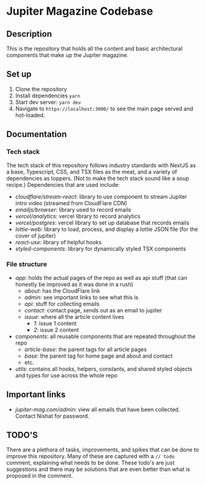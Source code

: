 # Jupiter Magazine Codebase

## Description

This is the repository that holds all the content and basic architectural components that make up the Jupiter magazine. 

## Set up

1. Clone the repository
2. Install dependencies `yarn`
3. Start dev server: `yarn dev`
4. Navigate to `https://localhost:3000/` to see the main page served and hot-loaded.

## Documentation

### Tech stack

The tech stack of this repository follows industry standards with NextJS as a base, Typescript, CSS, and TSX files as the meat, and a variety of dependencies as toppers. (Not to make the tech stack sound like a soup recipe.) Dependencies that are used include:     

- *cloudflare/stream-react*: library to use component to stream Jupiter intro video (streamed from CloudFlare CDN)
- *emailjs/browser*: library used to record emails 
- *vercel/analytics*: vercel library to record analytics
- *vercel/postgres*: vercel library to set up database that records emails
- *lottie-web*: library to load, process, and display a lottie JSON file (for the cover of jupiter)
- *react-use*: library of helpful hooks
- *styled-components*: library for dynamically styled TSX components

### File structure

- *app*: holds the actual pages of the repo as well as api stuff (that can honestly be improved as it was done in a rush)
  - *about*: has the CloudFlare link
  - *admin*: see important links to see what this is
  - *api*: stuff for collecting emails
  - *contact*: contact page, sends out as an email to jupiter
  - *issue*: where all the article content lives
    - *1*: issue 1 content
    - *2*: issue 2 content
- *components*: all reusable components that are repeated throughout the repo
  - *article-base*: the parent tags for all article pages
  - *base*: the parent tag for home page and about and contact
  - etc.
- *utils*: contains all hooks, helpers, constants, and shared styled objects and types for use across the whole repo

## Important links

- *jupiter-mag.com/admin*: view all emails that have been collected. Contact Nishat for password.

## TODO'S

There are a plethora of tasks, improvements, and spikes that can be done to improve this repository. Many of these are captured with a `// todo` comment, explaining what needs to be done. These todo's are just suggestions and there may be solutions that are even better than what is proposed in the comment.